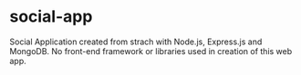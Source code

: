 # social-app

Social Application created from strach with Node.js, Express.js and MongoDB. No front-end framework or libraries used in creation of this web app.
